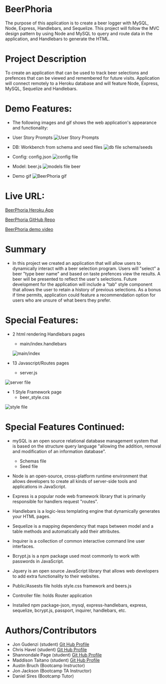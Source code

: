 # BeerPhoria

The purpose of this application is to create a beer logger with MySQL, Node, Express, Handlebars, and Sequelize. This project will follow the MVC design pattern by using Node and MySQL to query and route data in the application, and Handlebars to generate the HTML.


# Project Description
To create an application that can be used to track beer selections and prefences that can be  viewed and remembered for future visits. Application will connect remotely to a Heroku database and will feature Node, Express, MySQL, Sequelize and Handlebars.


# Demo Features:
* The following images and gif shows the web application's appearance and functionality:

* User Story Prompts
![User Story Prompts](public/assets/img/userStory.png)

* DB: Workbench from schema and seed files
![db file schema/seeds](public/assets/img/sQLfiles.png)

* Config: config.json
![config file](public/assets/img/conFIGfiles.png)

* Model: beer.js 
  ![models file beer](public/assets/img/beerJS.png)

* Demo gif
![BeerPhoria gif](public/assets/img/beerPhoria.gif)


# Live URL:
<a href="hhttps://beerphoria.herokuapp.com//">BeerPhoria Heroku App</a>

<a href="https://github.com/sjohn214/BeerPhoria.git">BeerPhoria GitHub Repo</a>

<a href="https://youtu.be/f7_0ZW0zufY">BeerPhoria demo video</a>

# Summary

* In this project we created an application that will allow users to dynamically interact with a beer selection program. Users will "select" a beer "type beer name" and based on taste prefences view the results. A beer will be presented to reflect the user's selections. Future development for the application will include a "tab" style component that allows the user to retain a history of previous selections. As a bonus if time permits, application could feature a recommendation option for users who are unsure of what beers they prefer.

# Special Features:
* 2 html rendering Handlebars pages

  * main/index.handlebars
  
  ![main/index](public/assets/img/mainINDEX.png)


* 13 Javascript/Routes pages
  
  * server.js
  
![server file](public/assets/img/serverJS.png)

* 1 Style Framework page
  * beer_style.css

![style file](public/assets/img/stylingCSS.png)

# Special Features Continued:
  * mySQL is an open source relational database management system that is based on the structure query language "allowing the addition, removal and modification of an information database".
    * Schemas file
    * Seed file
  
  * Node is an open-source, cross-platform runtime environment that allows developers to create all kinds of server-side tools and applications in JavaScript.

  * Express is a popular node web framework library that is primarily responsible for handlers request "routes".

  * Handlebars is a logic-less templating engine that dynamically generates your HTML pages.

  * Sequelize is a mapping dependency that maps between model and a table methods and automatically add their attributes.

  * Inquirer is a collection of common interactive command line user interfaces.
  
  * Bcrypt.js is a npm package used most commonly to work with passwords in JavaScript.
  
  * Jquery is an open source JavaScript library that allows web developers to add extra functionality to their websites.

  * Public/Assests file holds style.css framework and beers.js
  
  * Controller file: holds Router application
  
  * Installed npm package-json, mysql, express-handlebars, express, sequelize, bcrypt.js, passport, inquirer, handlebars, etc.


# Authors/Contributors
* Jon Gudenzi (student) <a href="https://github.com/JonGudenzi">Git Hub Profile</a>
* Chris Havel (student) <a href="https://github.com/YachtRockGuy">Git Hub Profile</a>
* Shannondale Page (student) <a href="https://github.com/sjohn214">Git Hub Profile</a>
* Maddison Taitano (student) <a href="https://github.com/Maddisontaitano">Git Hub Profile</a>
* Austin Bruch (Bootcamp Instructor)
* Jon Jackson (Bootcamp TA Instructor)
* Daniel Sires (Bootcamp Tutor)